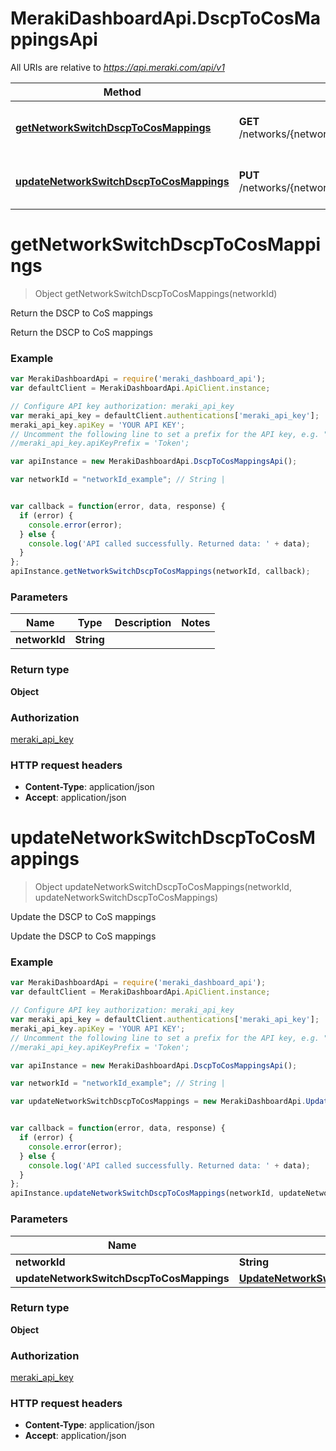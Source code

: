 # MerakiDashboardApi.DscpToCosMappingsApi

All URIs are relative to *https://api.meraki.com/api/v1*

Method | HTTP request | Description
------------- | ------------- | -------------
[**getNetworkSwitchDscpToCosMappings**](DscpToCosMappingsApi.md#getNetworkSwitchDscpToCosMappings) | **GET** /networks/{networkId}/switch/dscpToCosMappings | Return the DSCP to CoS mappings
[**updateNetworkSwitchDscpToCosMappings**](DscpToCosMappingsApi.md#updateNetworkSwitchDscpToCosMappings) | **PUT** /networks/{networkId}/switch/dscpToCosMappings | Update the DSCP to CoS mappings


<a name="getNetworkSwitchDscpToCosMappings"></a>
# **getNetworkSwitchDscpToCosMappings**
> Object getNetworkSwitchDscpToCosMappings(networkId)

Return the DSCP to CoS mappings

Return the DSCP to CoS mappings

### Example
```javascript
var MerakiDashboardApi = require('meraki_dashboard_api');
var defaultClient = MerakiDashboardApi.ApiClient.instance;

// Configure API key authorization: meraki_api_key
var meraki_api_key = defaultClient.authentications['meraki_api_key'];
meraki_api_key.apiKey = 'YOUR API KEY';
// Uncomment the following line to set a prefix for the API key, e.g. "Token" (defaults to null)
//meraki_api_key.apiKeyPrefix = 'Token';

var apiInstance = new MerakiDashboardApi.DscpToCosMappingsApi();

var networkId = "networkId_example"; // String | 


var callback = function(error, data, response) {
  if (error) {
    console.error(error);
  } else {
    console.log('API called successfully. Returned data: ' + data);
  }
};
apiInstance.getNetworkSwitchDscpToCosMappings(networkId, callback);
```

### Parameters

Name | Type | Description  | Notes
------------- | ------------- | ------------- | -------------
 **networkId** | **String**|  | 

### Return type

**Object**

### Authorization

[meraki_api_key](../README.md#meraki_api_key)

### HTTP request headers

 - **Content-Type**: application/json
 - **Accept**: application/json

<a name="updateNetworkSwitchDscpToCosMappings"></a>
# **updateNetworkSwitchDscpToCosMappings**
> Object updateNetworkSwitchDscpToCosMappings(networkId, updateNetworkSwitchDscpToCosMappings)

Update the DSCP to CoS mappings

Update the DSCP to CoS mappings

### Example
```javascript
var MerakiDashboardApi = require('meraki_dashboard_api');
var defaultClient = MerakiDashboardApi.ApiClient.instance;

// Configure API key authorization: meraki_api_key
var meraki_api_key = defaultClient.authentications['meraki_api_key'];
meraki_api_key.apiKey = 'YOUR API KEY';
// Uncomment the following line to set a prefix for the API key, e.g. "Token" (defaults to null)
//meraki_api_key.apiKeyPrefix = 'Token';

var apiInstance = new MerakiDashboardApi.DscpToCosMappingsApi();

var networkId = "networkId_example"; // String | 

var updateNetworkSwitchDscpToCosMappings = new MerakiDashboardApi.UpdateNetworkSwitchDscpToCosMappings(); // UpdateNetworkSwitchDscpToCosMappings | 


var callback = function(error, data, response) {
  if (error) {
    console.error(error);
  } else {
    console.log('API called successfully. Returned data: ' + data);
  }
};
apiInstance.updateNetworkSwitchDscpToCosMappings(networkId, updateNetworkSwitchDscpToCosMappings, callback);
```

### Parameters

Name | Type | Description  | Notes
------------- | ------------- | ------------- | -------------
 **networkId** | **String**|  | 
 **updateNetworkSwitchDscpToCosMappings** | [**UpdateNetworkSwitchDscpToCosMappings**](UpdateNetworkSwitchDscpToCosMappings.md)|  | 

### Return type

**Object**

### Authorization

[meraki_api_key](../README.md#meraki_api_key)

### HTTP request headers

 - **Content-Type**: application/json
 - **Accept**: application/json

